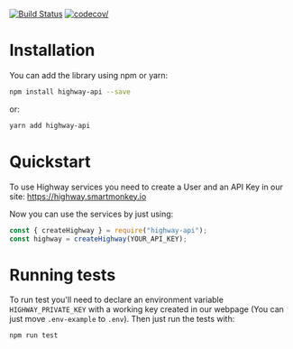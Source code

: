 [![Build Status](https://travis-ci.org/smartmonkeyio/highway-services-js.svg?branch=master)](https://travis-ci.org/smartmonkeyio/highway-services-js)
[![codecov/](https://codecov.io/gh/smartmonkeyio/highway-services-js/branch/master/graph/badge.svg)](https://codecov.io/gh/smartmonkeyio/highway-services-js)

# Installation

You can add the library using npm or yarn:

```bash
npm install highway-api --save
```

or:

```bash
yarn add highway-api
```

# Quickstart

To use Highway services you need to create a User and an API Key in our site: https://highway.smartmonkey.io

Now you can use the services by just using:

```js
const { createHighway } = require("highway-api");
const highway = createHighway(YOUR_API_KEY);
```

# Running tests

To run test you'll need to declare an environment variable `HIGHWAY_PRIVATE_KEY` with a working key created in our webpage (You can just move `.env-example` to `.env`). Then just run the tests with:

```bash
npm run test
```
